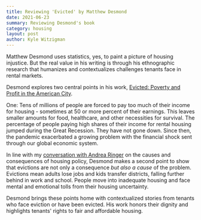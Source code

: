 ```yaml
---
title: Reviewing 'Evicted' by Matthew Desmond
date: 2021-06-23
summary: Reviewing Desmond's book
category: housing
layout: post
author: Kyle Witzigman
---
```


Matthew Desmond uses statistics, yes, to paint a picture of housing injustice. But the real value in his writing is through his ethnographic research that humanizes and contextualizes challenges tenants face in rental markets.

Desmond explores two central points in his work, [Evicted: Poverty and Profit in the American City](https://www.amazon.com/dp/B010ZXKCAO/ref=dp-kindle-redirect?_encoding=UTF8&btkr=1). 

One: Tens of millions of people are forced to pay too much of their income for housing - sometimes at 50 or more percent of their earnings. This leaves smaller amounts for food, healthcare, and other necessities for survival. The percentage of people paying high shares of their income for rental housing jumped during the Great Recession. They have not gone down. Since then, the pandemic exacerbated a growing problem with the financial shock sent through our global economic system.

In line with my [conversation with Andrea Ringer](https://witziggyworld.com/housing/2021/06/11/AndreaRinger.html) on the causes and consequences of housing policy, Desmond makes a second point to show that evictions are not only a consequence <i>but also a cause</i> of the problem. Evictions mean adults lose jobs and kids transfer districts, falling further behind in work and school. People move into inadequate housing and face mental and emotional tolls from their housing uncertainty.

Desmond brings these points home with contextualized stories from tenants who face eviction or have been evicted. His work honors their dignity and highlights tenants' rights to fair and affordable housing.